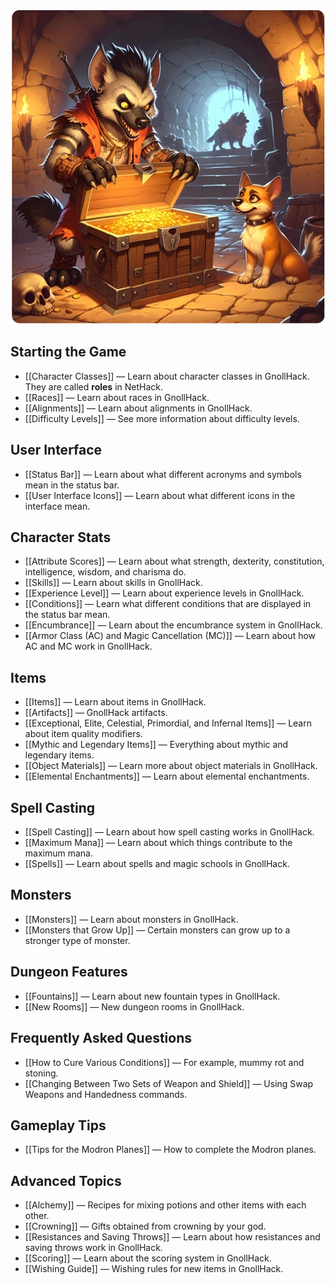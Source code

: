 ![gameplay-information-q90](/uploads/Gameplay%20Information/gameplay-information-q90.webp)

## Starting the Game

* [[Character Classes]] — Learn about character classes in GnollHack. They are called **roles** in NetHack.
* [[Races]] — Learn about races in GnollHack.
* [[Alignments]] — Learn about alignments in GnollHack.
* [[Difficulty Levels]] — See more information about difficulty levels.

## User Interface

* [[Status Bar]] — Learn about what different acronyms and symbols mean in the status bar.
* [[User Interface Icons]] — Learn about what different icons in the interface mean.

## Character Stats

* [[Attribute Scores]] — Learn about what strength, dexterity, constitution, intelligence, wisdom, and charisma do.
* [[Skills]] — Learn about skills in GnollHack.
* [[Experience Level]] — Learn about experience levels in GnollHack.
* [[Conditions]] — Learn what different conditions that are displayed in the status bar mean.
* [[Encumbrance]] — Learn about the encumbrance system in GnollHack.
* [[Armor Class (AC) and Magic Cancellation (MC)]] — Learn about how AC and MC work in GnollHack.

## Items

* [[Items]] — Learn about items in GnollHack.
* [[Artifacts]] — GnollHack artifacts.
* [[Exceptional, Elite, Celestial, Primordial, and Infernal Items]] — Learn about item quality modifiers.
* [[Mythic and Legendary Items]] — Everything about mythic and legendary items.
* [[Object Materials]] — Learn more about object materials in GnollHack.
* [[Elemental Enchantments]] — Learn about elemental enchantments.

## Spell Casting

* [[Spell Casting]] — Learn about how spell casting works in GnollHack.
* [[Maximum Mana]] — Learn about which things contribute to the maximum mana.
* [[Spells]] — Learn about spells and magic schools in GnollHack.

## Monsters

* [[Monsters]] — Learn about monsters in GnollHack.
* [[Monsters that Grow Up]] — Certain monsters can grow up to a stronger type of monster.

## Dungeon Features

* [[Fountains]] — Learn about new fountain types in GnollHack.
* [[New Rooms]] — New dungeon rooms in GnollHack.

## Frequently Asked Questions

* [[How to Cure Various Conditions]] — For example, mummy rot and stoning.
* [[Changing Between Two Sets of Weapon and Shield]] — Using Swap Weapons and Handedness commands.

## Gameplay Tips

* [[Tips for the Modron Planes]] — How to complete the Modron planes.

## Advanced Topics

* [[Alchemy]] — Recipes for mixing potions and other items with each other.
* [[Crowning]] — Gifts obtained from crowning by your god.
* [[Resistances and Saving Throws]] — Learn about how resistances and saving throws work in GnollHack.
* [[Scoring]] — Learn about the scoring system in GnollHack.
* [[Wishing Guide]] — Wishing rules for new items in GnollHack.